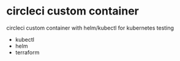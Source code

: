 # circleci custom container

circleci custom container with helm/kubectl for kubernetes testing

* kubectl
* helm
* terraform
